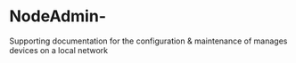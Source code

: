 # NodeAdmin-
Supporting documentation for the configuration &amp; maintenance of manages devices on a local network
